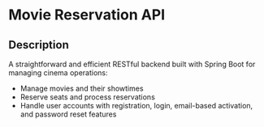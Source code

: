 # Movie Reservation API

## Description
A straightforward and efficient RESTful backend built with Spring Boot for managing cinema operations:
- Manage movies and their showtimes
- Reserve seats and process reservations
- Handle user accounts with registration, login, email-based activation, and password reset features  

